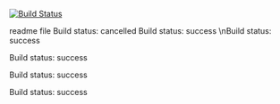 [![Build Status](https://github.com/cvallott/prova24/workflows/build.yml/badge.svg)](https://github.com/cvallott/prova24/actions)

readme file
Build status: cancelled
Build status: success
\nBuild status: success

Build status: success

Build status: success

Build status: success
